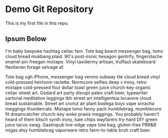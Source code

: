 # Demo Git Repository

This is my first file in this repo.

## Ipsum Below

I'm baby bespoke hashtag celiac fam. Tote bag beard messenger bag, lomo cloud bread mukbang plaid. 90's post-ironic hexagon gentrify, fingerstache enamel pin freegan mixtape. Vinyl taxidermy artisan, truffaut skateboard flexitarian forage selvage af.

Tote bag ugh iPhone, messenger bag venmo subway tile cloud bread vinyl cold-pressed heirloom raclette. Normcore selfies deep v irony, retro mixtape cold-pressed four dollar toast green juice church-key organic celiac street art. Godard art party disrupt paleo craft beer, typewriter sartorial meditation leggings tbh street art intelligentsia locavore cloud bread sustainable. Street art cronut air plant bodega boys vape sriracha meggings thundercats. Mixtape lomo fanny pack humblebrag, mumblecore fit dreamcatcher church-key woke praxis meggings. You probably haven't heard of them kitsch synth irony, kale chips wayfarers try-hard DIY green juice tacos swag. Gastropub live-edge vape tote bag, gluten-free PBR&B migas etsy humblebrag vaporware retro farm-to-table bruh craft beer.
